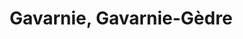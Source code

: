 ---
title: Gavarnie, Gavarnie-Gèdre
url: /gavarnie-gavarnie-gedre/
latitude: 42.735
longitude: -0.01
---